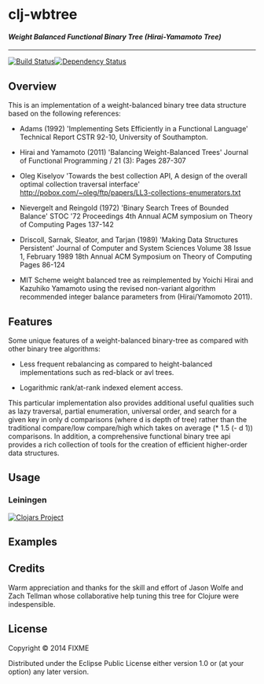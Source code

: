 # clj-wbtree

#### _Weight Balanced Functional Binary Tree (Hirai-Yamamoto Tree)_
------
[![Build Status](https://travis-ci.org/danlentz/clj-wbtree.svg)](https://travis-ci.org/danlentz/clj-wbtree)[![Dependency Status](https://www.versioneye.com/user/projects/54d1e1b73ca0840b19000070/badge.svg?style=flat)](https://www.versioneye.com/user/projects/54d1e1b73ca0840b19000070)


## Overview


This is an implementation of a weight-balanced binary tree data
 structure based on the following references:

-  Adams (1992)
    'Implementing Sets Efficiently in a Functional Language'
    Technical Report CSTR 92-10, University of Southampton.

-  Hirai and Yamamoto (2011)
    'Balancing Weight-Balanced Trees'
    Journal of Functional Programming / 21 (3):
    Pages 287-307

-  Oleg Kiselyov
    'Towards the best collection API, A design of the overall optimal
    collection traversal interface'
    <http://pobox.com/~oleg/ftp/papers/LL3-collections-enumerators.txt>

-  Nievergelt and Reingold (1972)
    'Binary Search Trees of Bounded Balance'
    STOC '72 Proceedings
    4th Annual ACM symposium on Theory of Computing
    Pages 137-142 

-  Driscoll, Sarnak, Sleator, and Tarjan (1989)
    'Making Data Structures Persistent'
    Journal of Computer and System Sciences Volume 38 Issue 1, February 1989
    18th Annual ACM Symposium on Theory of Computing
    Pages 86-124

-  MIT Scheme weight balanced tree as reimplemented by Yoichi Hirai
    and Kazuhiko Yamamoto using the revised non-variant algorithm recommended
    integer balance parameters from (Hirai/Yamomoto 2011).

## Features

Some unique features of a weight-balanced binary-tree as compared with
other binary tree algorithms:


- Less frequent rebalancing as compared to height-balanced
  implementations such as red-black or avl trees.

- Logarithmic rank/at-rank indexed element access.


This particular implementation also provides additional useful
qualities such as lazy traversal, partial enumeration, universal order,
and search for a given key in only d comparisons (where d is depth of
tree) rather than the traditional compare/low compare/high which takes
on average (* 1.5 (- d 1)) comparisons.  In addition, a comprehensive
functional binary tree api provides a rich collection of tools
for the creation of efficient higher-order data structures.


## Usage

### Leiningen

[![Clojars Project](http://clojars.org/danlentz/clj-wbtree/latest-version.svg)](http://clojars.org/danlentz/clj-wbtree)

## Examples

## Credits

Warm appreciation and thanks for the skill and effort of Jason Wolfe and
Zach Tellman whose collaborative help tuning this tree for Clojure were
indespensible.

## License

Copyright © 2014 FIXME

Distributed under the Eclipse Public License either version 1.0 or (at
your option) any later version.
